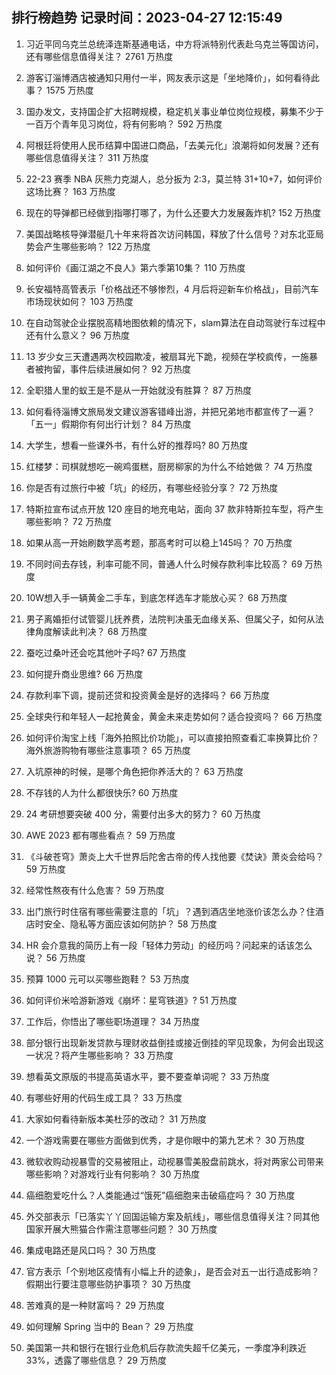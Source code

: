 
## 排行榜趋势 记录时间：2023-04-27 12:15:49
  
  1. 习近平同乌克兰总统泽连斯基通电话，中方将派特别代表赴乌克兰等国访问，还有哪些信息值得关注？ 2761 万热度
    
  2. 游客订淄博酒店被通知只用付一半，网友表示这是「坐地降价」，如何看待此事？ 1575 万热度
    
  3. 国办发文，支持国企扩大招聘规模，稳定机关事业单位岗位规模，募集不少于一百万个青年见习岗位，将有何影响？ 592 万热度
    
  4. 阿根廷将使用人民币结算中国进口商品，「去美元化」浪潮将如何发展？还有哪些信息值得关注？ 311 万热度
    
  5. 22-23 赛季 NBA 灰熊力克湖人，总分扳为 2:3，莫兰特 31+10+7，如何评价这场比赛？ 163 万热度
    
  6. 现在的导弹都已经做到指哪打哪了，为什么还要大力发展轰炸机? 152 万热度
    
  7. 美国战略核导弹潜艇几十年来将首次访问韩国，释放了什么信号？对东北亚局势会产生哪些影响？ 122 万热度
    
  8. 如何评价《画江湖之不良人》第六季第10集？ 110 万热度
    
  9. 长安福特高管表示「价格战还不够惨烈，4 月后将迎新车价格战」，目前汽车市场现状如何？ 103 万热度
    
  10. 在自动驾驶企业摆脱高精地图依赖的情况下，slam算法在自动驾驶行车过程中还有什么意义？ 96 万热度
    
  11. 13 岁少女三天遭遇两次校园欺凌，被扇耳光下跪，视频在学校疯传，一施暴者被拘留，事件后续进展如何？ 92 万热度
    
  12. 全职猎人里的蚁王是不是从一开始就没有胜算？ 87 万热度
    
  13. 如何看待淄博文旅局发文建议游客错峰出游，并把兄弟地市都宣传了一遍？「五一」假期你有何出行计划？ 84 万热度
    
  14. 大学生，想看一些课外书，有什么好的推荐吗? 80 万热度
    
  15. 红楼梦：司棋就想吃一碗鸡蛋糕，厨房柳家的为什么不给她做？ 74 万热度
    
  16. 你是否有过旅行中被「坑」的经历，有哪些经验分享？ 72 万热度
    
  17. 特斯拉宣布试点开放 120 座目的地充电站，面向 37 款非特斯拉车型，将产生哪些影响？ 72 万热度
    
  18. 如果从高一开始刷数学高考题，那高考时可以稳上145吗？ 70 万热度
    
  19. 不同时间去存钱，利率可能不同，普通人什么时候存款利率比较高？ 69 万热度
    
  20. 10W想入手一辆黄金二手车，到底怎样选车才能放心买？ 68 万热度
    
  21. 男子离婚拒付试管婴儿抚养费，法院判决虽无血缘关系、但属父子，如何从法律角度解读此判决？ 68 万热度
    
  22. 蚕吃过桑叶还会吃其他叶子吗? 67 万热度
    
  23. 如何提升商业思维? 66 万热度
    
  24. 存款利率下调，提前还贷和投资黄金是好的选择吗？ 66 万热度
    
  25. 全球央行和年轻人一起抢黄金，黄金未来走势如何？适合投资吗？ 66 万热度
    
  26. 如何评价淘宝上线「海外拍照比价功能」，可以直接拍照查看汇率换算比价？ ​海外旅游购物有哪些注意事项？ 65 万热度
    
  27. 入坑原神的时候，是哪个角色把你养活大的？ 63 万热度
    
  28. 不存钱的人为什么都很快乐? 60 万热度
    
  29. 24 考研想要突破 400 分，需要付出多大的努力？ 60 万热度
    
  30. AWE 2023 都有哪些看点？ 59 万热度
    
  31. 《斗破苍穹》萧炎上大千世界后陀舍古帝的传人找他要《焚诀》萧炎会给吗？ 59 万热度
    
  32. 经常性熬夜有什么危害？ 59 万热度
    
  33. 出门旅行时住宿有哪些需要注意的「坑」？遇到酒店坐地涨价该怎么办？住酒店时安全、隐私等方面应该如何防护？ 58 万热度
    
  34. HR 会介意我的简历上有一段「轻体力劳动」的经历吗？问起来的话该怎么说？ 56 万热度
    
  35. 预算 1000 元可以买哪些跑鞋？ 53 万热度
    
  36. 如何评价米哈游新游戏《崩坏：星穹铁道》? 51 万热度
    
  37. 工作后，你悟出了哪些职场道理？ 34 万热度
    
  38. 部分银行出现新发贷款与理财收益倒挂或接近倒挂的罕见现象，为何会出现这一状况？将产生哪些影响？ 33 万热度
    
  39. 想看英文原版的书提高英语水平，要不要查单词呢？ 33 万热度
    
  40. 有哪些好用的代码生成工具？ 33 万热度
    
  41. 大家如何看待新版本美杜莎的改动？ 31 万热度
    
  42. 一个游戏需要在哪些方面做到优秀，才是你眼中的第九艺术？ 30 万热度
    
  43. 微软收购动视暴雪的交易被阻止，动视暴雪美股盘前跳水，将对两家公司带来哪些影响？对游戏行业有何影响？ 30 万热度
    
  44. 癌细胞爱吃什么？人类能通过“饿死”癌细胞来击破癌症吗？ 30 万热度
    
  45. 外交部表示「已落实丫丫回国运输方案及航线」，哪些信息值得关注？同其他国家开展大熊猫合作需注意哪些问题？ 30 万热度
    
  46. 集成电路还是风口吗？ 30 万热度
    
  47. 官方表示「个别地区疫情有小幅上升的迹象」，是否会对五一出行造成影响？假期出行要注意哪些防护事项？ 30 万热度
    
  48. 苦难真的是一种财富吗？ 29 万热度
    
  49. 如何理解 Spring 当中的 Bean？ 29 万热度
    
  50. 美国第一共和银行在银行业危机后存款流失超千亿美元，一季度净利跌近 33%，透露了哪些信息？ 29 万热度
    